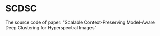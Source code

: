 # SCDSC
The source code of paper: "Scalable Context-Preserving Model-Aware Deep Clustering for Hyperspectral Images"
